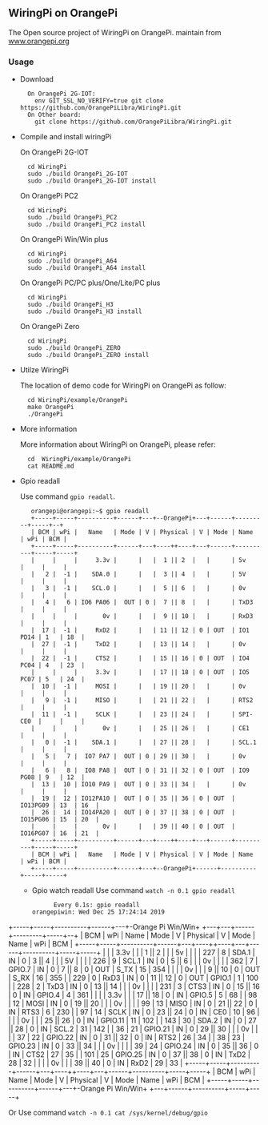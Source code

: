 WiringPi on OrangePi
-----------------------------------------------

The Open source project of WiringPi on OrangePi. maintain from www.orangepi.org

### Usage

  * Download

    ```
      On OrangePi 2G-IOT:
        env GIT_SSL_NO_VERIFY=true git clone https://github.com/OrangePiLibra/WiringPi.git 
      On Other board:
        git clone https://github.com/OrangePiLibra/WiringPi.git
    ```
  * Compile and install wiringPi
   
    On OrangePi 2G-IOT

    ```
      cd WiringPi
      sudo ./build OrangePi_2G-IOT
      sudo ./build OrangePi_2G-IOT install
    ```
    On OrangePi PC2

    ```
      cd WiringPi
      sudo ./build OrangePi_PC2
      sudo ./build OrangePi_PC2 install
    ```
    On OrangePi Win/Win plus

    ```
      cd WiringPi
      sudo ./build OrangePi_A64
      sudo ./build OrangePi_A64 install
    ```
    On OrangePi PC/PC plus/One/Lite/PC plus

    ```
      cd WiringPi
      sudo ./build OrangePi_H3
      sudo ./build OrangePi_H3 install
    ```
    On OrangePi Zero

    ```
      cd WiringPi
      sudo ./build OrangePi_ZERO
      sudo ./build OrangePi_ZERO install
    ```
  * Utilze WiringPi

    The location of demo code for WiringPi on OrangePi as follow:
    ```
      cd WiringPi/example/OrangePi
      make OrangePi
      ./OrangePi
    ```
  
  * More information

    More information about WiringPi on OrangePi, please refer:
    ```
      cd  WiringPi/example/OrangePi
      cat README.md
    ```
  * Gpio readall
   
    Use command `gpio readall`.

    ```
       orangepi@orangepi:~$ gpio readall
       +-----+-----+----------+------+---+--OrangePi+---+------+---------+-----+--+
       | BCM | wPi |   Name   | Mode | V | Physical | V | Mode | Name     | wPi | BCM |
       +-----+-----+----------+------+---+----++----+---+------+----------+-----+-----+
       |     |     |     3.3v |      |   |  1 || 2  |   |      | 5v       |     |     |
       |   2 |  -1 |    SDA.0 |      |   |  3 || 4  |   |      | 5V       |     |     |
       |   3 |  -1 |    SCL.0 |      |   |  5 || 6  |   |      | 0v       |     |     |
       |   4 |   6 | IO6 PA06 |  OUT | 0 |  7 || 8  |   |      | TxD3     |     |     |
       |     |     |       0v |      |   |  9 || 10 |   |      | RxD3     |     |     |
       |  17 |  -1 |     RxD2 |      |   | 11 || 12 | 0 | OUT  | IO1 PD14 | 1   | 18  |
       |  27 |  -1 |     TxD2 |      |   | 13 || 14 |   |      | 0v       |     |     |
       |  22 |  -1 |     CTS2 |      |   | 15 || 16 | 0 | OUT  | IO4 PC04 | 4   | 23  |
       |     |     |     3.3v |      |   | 17 || 18 | 0 | OUT  | IO5 PC07 | 5   | 24  |
       |  10 |  -1 |     MOSI |      |   | 19 || 20 |   |      | 0v       |     |     |
       |   9 |  -1 |     MISO |      |   | 21 || 22 |   |      | RTS2     |     |     |
       |  11 |  -1 |     SCLK |      |   | 23 || 24 |   |      | SPI-CE0  |     |     |
       |     |     |       0v |      |   | 25 || 26 |   |      | CE1      |     |     |
       |   0 |  -1 |    SDA.1 |      |   | 27 || 28 |   |      | SCL.1    |     |     |
       |   5 |   7 |  IO7 PA7 |  OUT | 0 | 29 || 30 |   |      | 0v       |     |     |
       |   6 |   8 |  IO8 PA8 |  OUT | 0 | 31 || 32 | 0 | OUT  | IO9 PG08 | 9   | 12  |
       |  13 |  10 | IO10 PA9 |  OUT | 0 | 33 || 34 |   |      | 0v       |     |     |
       |  19 |  12 | IO12PA10 |  OUT | 0 | 35 || 36 | 0 | OUT  | IO13PG09 | 13  | 16  |
       |  26 |  14 | IO14PA20 |  OUT | 0 | 37 || 38 | 0 | OUT  | IO15PG06 | 15  | 20  |
       |     |     |       0v |      |   | 39 || 40 | 0 | OUT  | IO16PG07 | 16  | 21  |
       +-----+-----+----------+------+---+----++----+---+------+----------+-----+-----+
       | BCM | wPi |   Name   | Mode | V | Physical | V | Mode | Name     | wPi | BCM |
       +-----+-----+----------+------+---+--OrangePi+------+----------+-----+-----+
      ```
      * Gpio watch readall
      Use command `watch -n 0.1 gpio readall `
                   
                  Every 0.1s: gpio readall                               orangepiwin: Wed Dec 25 17:24:14 2019

 +-----+-----+----------+------+---+-Orange Pi Win/Win+ +---+---+------+---------+-----+--+
 | BCM | wPi |   Name   | Mode | V | Physical | V | Mode | Name     | wPi | BCM |
 +-----+-----+----------+------+---+----++----+---+------+----------+-----+-----+
 |     |     |     3.3v |      |   |  1 || 2  |   |      | 5v       |     |     |
 | 227 |   8 |    SDA.1 |   IN | 0 |  3 || 4  |   |      | 5V       |     |     |
 | 226 |   9 |    SCL.1 |   IN | 0 |  5 || 6  |   |      | 0v       |     |     |
 | 362 |   7 |   GPIO.7 |   IN | 0 |  7 || 8  | 0 | OUT  | S_TX     | 15  | 354 |
 |     |     |       0v |      |   |  9 || 10 | 0 | OUT  | S_RX     | 16  | 355 |
 | 229 |   0 |     RxD3 |   IN | 0 | 11 || 12 | 0 | OUT  | GPIO.1   | 1   | 100 |
 | 228 |   2 |     TxD3 |   IN | 0 | 13 || 14 |   |      | 0v       |     |     |
 | 231 |   3 |     CTS3 |   IN | 0 | 15 || 16 | 0 | IN   | GPIO.4   | 4   | 361 |
 |     |     |     3.3v |      |   | 17 || 18 | 0 | IN   | GPIO.5   | 5   | 68  |
 |  98 |  12 |     MOSI |   IN | 0 | 19 || 20 |   |      | 0v       |     |     |
 |  99 |  13 |     MISO |   IN | 0 | 21 || 22 | 0 | IN   | RTS3     | 6   | 230 |
 |  97 |  14 |     SCLK |   IN | 0 | 23 || 24 | 0 | IN   | CE0      | 10  | 96  |
 |     |     |       0v |      |   | 25 || 26 | 0 | IN   | GPIO.11  | 11  | 102 |
 | 143 |  30 |    SDA.2 |   IN | 0 | 27 || 28 | 0 | IN   | SCL.2    | 31  | 142 |
 |  36 |  21 |  GPIO.21 |   IN | 0 | 29 || 30 |   |      | 0v       |     |     |
 |  37 |  22 |  GPIO.22 |   IN | 0 | 31 || 32 | 0 | IN   | RTS2     | 26  | 34  |
 |  38 |  23 |  GPIO.23 |   IN | 0 | 33 || 34 |   |      | 0v       |     |     |
 |  39 |  24 |  GPIO.24 |   IN | 0 | 35 || 36 | 0 | IN   | CTS2     | 27  | 35  |
 | 101 |  25 |  GPIO.25 |   IN | 0 | 37 || 38 | 0 | IN   | TxD2     | 28  | 32  |
 |     |     |       0v |      |   | 39 || 40 | 0 | IN   | RxD2     | 29  | 33  |
 +-----+-----+----------+------+---+----++----+---+------+----------+-----+-----+
 | BCM | wPi |   Name   | Mode | V | Physical | V | Mode | Name     | wPi | BCM |
 +-----+-----+----------+------+---+-Orange Pi Win/Win+ +---+------+----------+-----+-----+
 
 Or
 Use command `watch -n 0.1 cat /sys/kernel/debug/gpio `

 
